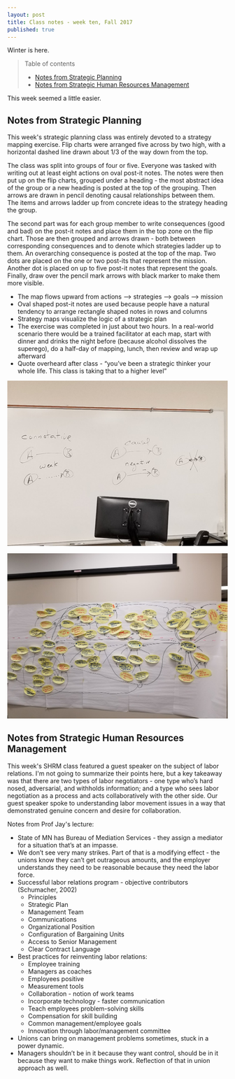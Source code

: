 ```yaml
---
layout: post
title: Class notes - week ten, Fall 2017
published: true
---
```


Winter is here.

>Table of contents
> * [Notes from Strategic Planning](#notes-from-strategic-planning)
> * [Notes from Strategic Human Resources Management](#notes-from-strategic-human-resources-management)

This week seemed a little easier.

## Notes from Strategic Planning

This week's strategic planning class was entirely devoted to a strategy mapping exercise. Flip charts were arranged five across by two high, with a horizontal dashed line drawn about 1/3 of the way down from the top.

The class was split into groups of four or five. Everyone was tasked with writing out at least eight actions on oval post-it notes. The notes were then put up on the flip charts, grouped under a heading - the most abstract idea of the group or a new heading is posted at the top of the grouping. Then arrows are drawn in pencil denoting causal relationships between them. The items and arrows ladder up from concrete ideas to the strategy heading the group.

The second part was for each group member to write consequences (good and bad) on the post-it notes and place them in the top zone on the flip chart. Those are then grouped and arrows drawn - both between corresponding consequences and to denote which strategies ladder up to them. An overarching consequence is posted at the top of the map. Two dots are placed on the one or two post-its that represent the mission. Another dot is placed on up to five post-it notes that represent the goals. Finally, draw over the pencil mark arrows with black marker to make them more visible.

* The map flows upward from actions --> strategies --> goals --> mission
* Oval shaped post-it notes are used because people have a natural tendency to arrange rectangle shaped notes in rows and columns
* Strategy maps visualize the logic of a strategic plan
* The exercise was completed in just about two hours. In a real-world scenario there would be a trained facilitator at each map, start with dinner and drinks the night before (because alcohol dissolves the superego), do a half-day of mapping, lunch, then review and wrap up afterward
* Quote overheard after class - “you’ve been a strategic thinker your whole life. This class is taking that to a higher level”

<a href="../images/20171107_192112.jpg">![Types of causal map arrows](../images/20171107_192112.jpg "Types of causal map arrows")</a>

<a href="../images/20171107_204141.jpg">![Completed strategy map from class exercise](../images/20171107_204141.jpg "Completed strategy map from class exercise")</a>

## Notes from Strategic Human Resources Management

This week's SHRM class featured a guest speaker on the subject of labor relations. I'm not going to summarize their points here, but a key takeaway was that there are two types of labor negotiators - one type who’s hard nosed, adversarial, and withholds information; and a type who sees labor negotiation as a process and acts collaboratively with the other side. Our guest speaker spoke to understanding labor movement issues in a way that demonstrated genuine concern and desire for collaboration.

Notes from Prof Jay's lecture:

* State of MN has Bureau of Mediation Services - they assign a mediator for a situation that’s at an impasse.
* We don’t see very many strikes. Part of that is a modifying effect - the unions know they can’t get outrageous amounts, and the employer understands they need to be reasonable because they need the labor force.
* Successful labor relations program - objective contributors (Schumacher, 2002)
  * Principles
  * Strategic Plan
  * Management Team
  * Communications
  * Organizational Position
  * Configuration of Bargaining Units
  * Access to Senior Management
  * Clear Contract Language
* Best practices for reinventing labor relations:
  * Employee training
  * Managers as coaches
  * Employees positive
  * Measurement tools
  * Collaboration - notion of work teams
  * Incorporate technology - faster communication
  * Teach employees problem-solving skills
  * Compensation for skill building
  * Common management/employee goals
  * Innovation through labor/management committee
* Unions can bring on management problems sometimes, stuck in a power dynamic.
* Managers shouldn’t be in it because they want control, should be in it because they want to make things work. Reflection of that in union approach as well.
